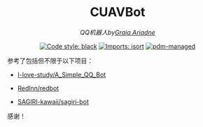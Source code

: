<div align="center">

# CUAVBot

*QQ机器人by[Graia Ariadne](https://github.com/GraiaProject/Ariadne)*

[![Code style: black](https://img.shields.io/badge/code%20style-black-000000.svg)](https://github.com/psf/black)
[![Imports: isort](https://img.shields.io/badge/%20imports-isort-%231674b1?style=flat&labelColor=ef8336)](https://pycqa.github.io/isort/)
[![pdm-managed](https://img.shields.io/badge/pdm-managed-blueviolet)](https://pdm.fming.dev)

</div>


参考了包括但不限于以下项目：

- [I-love-study/A_Simple_QQ_Bot](https://github.com/I-love-study/A_Simple_QQ_Bot)

- [Redlnn/redbot](https://github.com/RF-Tar-Railt/RaianBot)

- [SAGIRI-kawaii/sagiri-bot](https://github.com/SAGIRI-kawaii/sagiri-bot)

感谢！
